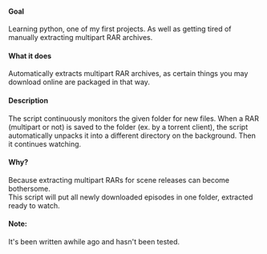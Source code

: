 #### Goal

Learning python, one of my first projects. As well as getting tired of manually extracting multipart RAR archives.


#### What it does

Automatically extracts multipart RAR archives, as certain things you may download online are packaged in that way.


#### Description

The script continuously monitors the given folder for new files. 
When a RAR (multipart or not) is saved to the folder (ex. by a torrent client), 
the script automatically unpacks it into a different directory on the background. 
Then it continues watching.


#### Why?

Because extracting multipart RARs for scene releases can become bothersome.  
This script will put all newly downloaded episodes in one folder, extracted ready to watch. 


#### Note:

It's been written awhile ago and hasn't been tested.
